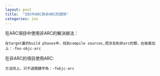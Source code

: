 ```yaml
---
layout: post
title:  "IOS中ARC與非ARC的調用"
categories: ios
---
```



在ARC項目中使用非ARC的解決辦法：

    在target裏的build phases中，找到compile sources,把涉及到非arc的類，在後面加上：-fno-objc-arc
    
在非ARC的項目使用ARC:

    方法同上，只不過關鍵字為：-fobjc-arc
